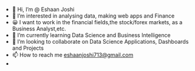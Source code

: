 - 👋 Hi, I’m @ Eshaan Joshi
- 👀 I’m interested in analysing data, making web apps and Finance
- 😀 I want to work in the financial fields,the stock/forex markets, as a Business Analyst,etc.
- 🌱 I’m currently learning Data Science and Business Intelligence
- 💞️ I’m looking to collaborate on Data Science Applications, Dashboards and Projects
- 📫 How to reach me eshaanjoshi713@gmail.com
- 

<!---
EshaanJoshiSDBI/EshaanJoshiSDBI is a ✨ special ✨ repository because its `README.md` (this file) appears on your GitHub profile.
You can click the Preview link to take a look at your changes.
--->
